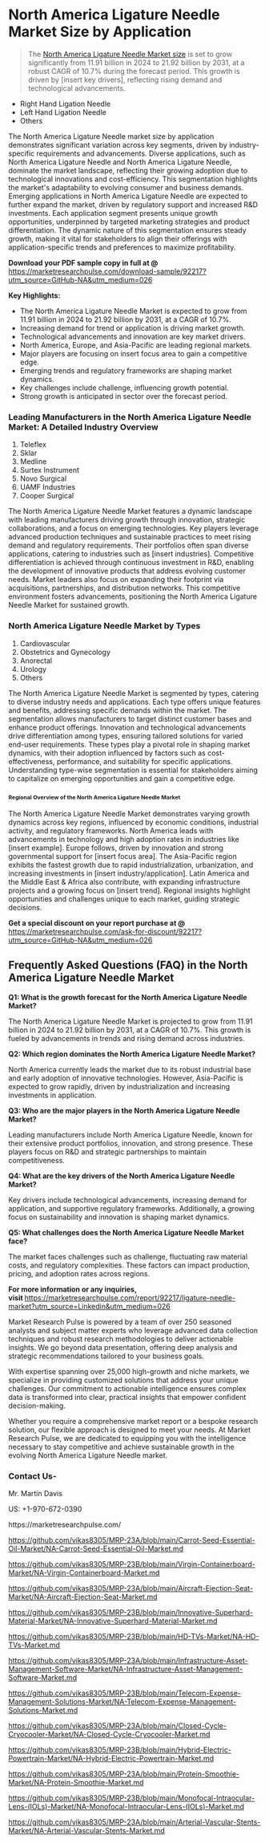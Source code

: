 <h1>North America Ligature Needle Market&nbsp;Size by Application</h1><blockquote><p>The <a href="https://marketresearchpulse.com/download-sample/92217?utm_source=GitHub-NA&amp;utm_medium=026">North America Ligature Needle Market size</a> is set to grow significantly from 11.91 billion in 2024 to 21.92 billion by 2031, at a robust CAGR of 10.7% during the forecast period. This growth is driven by [insert key drivers], reflecting rising demand and technological advancements.</p></blockquote><ul><li>Right Hand Ligation Needle<li> Left Hand Ligation Needle<li> Others</li></ul><p>The North America Ligature Needle market size by application demonstrates significant variation across key segments, driven by industry-specific requirements and advancements. Diverse applications, such as North America Ligature Needle and North America Ligature Needle, dominate the market landscape, reflecting their growing adoption due to technological innovations and cost-efficiency. This segmentation highlights the market's adaptability to evolving consumer and business demands. Emerging applications in North America Ligature Needle are expected to further expand the market, driven by regulatory support and increased R&D investments. Each application segment presents unique growth opportunities, underpinned by targeted marketing strategies and product differentiation. The dynamic nature of this segmentation ensures steady growth, making it vital for stakeholders to align their offerings with application-specific trends and preferences to maximize profitability.</p><p><strong>Download your PDF sample copy in full at @ </strong><a href="https://marketresearchpulse.com/download-sample/92217?utm_source=GitHub-NA&amp;utm_medium=026">https://marketresearchpulse.com/download-sample/92217?utm_source=GitHub-NA&amp;utm_medium=026</a></p><p><strong>Key Highlights: </strong></p><ul><li>The North America Ligature Needle Market is expected to grow from 11.91 billion in 2024 to 21.92 billion by 2031, at a CAGR of 10.7%.</li><li>Increasing demand for trend or application is driving market growth.</li><li>Technological advancements and innovation are key market drivers.</li><li>North America, Europe, and Asia-Pacific are leading regional markets.</li><li>Major players are focusing on insert focus area to gain a competitive edge.</li><li>Emerging trends and regulatory frameworks are shaping market dynamics.</li><li>Key challenges include challenge, influencing growth potential.</li><li>Strong growth is anticipated in sector over the forecast period.</li></ul><h3>Leading Manufacturers in the North America Ligature Needle Market: A Detailed Industry Overview</h3><ol><li>Teleflex</li><li>Sklar</li><li>Medline</li><li>Surtex Instrument</li><li>Novo Surgical</li><li>UAMF Industries</li><li>Cooper Surgical</li></ol><div class="flex max-w-full flex-col flex-grow"><div class="min-h-8 text-message flex w-full flex-col items-end gap-2 whitespace-normal break-words [.text-message+&amp;]:mt-5" dir="auto" data-message-author-role="assistant" data-message-id="fd8432e4-4910-450d-b182-61b7bfb0a01f" data-message-model-slug="gpt-4o"><div class="flex w-full flex-col gap-1 empty:hidden first:pt-[3px]"><div class="markdown prose w-full break-words dark:prose-invert light"><p>The North America Ligature Needle Market features a dynamic landscape with leading manufacturers driving growth through innovation, strategic collaborations, and a focus on emerging technologies. Key players leverage advanced production techniques and sustainable practices to meet rising demand and regulatory requirements. Their portfolios often span diverse applications, catering to industries such as [insert industries]. Competitive differentiation is achieved through continuous investment in R&amp;D, enabling the development of innovative products that address evolving customer needs. Market leaders also focus on expanding their footprint via acquisitions, partnerships, and distribution networks. This competitive environment fosters advancements, positioning the North America Ligature Needle Market for sustained growth.</p></div></div></div></div><h3>North America Ligature Needle Market by Types</h3><ol><li>Cardiovascular<li> Obstetrics and Gynecology<li> Anorectal<li> Urology<li> Others</li></ol><div class="flex max-w-full flex-col flex-grow"><div class="min-h-8 text-message flex w-full flex-col items-end gap-2 whitespace-normal break-words [.text-message+&amp;]:mt-5" dir="auto" data-message-author-role="assistant" data-message-id="084470be-0bb7-4664-bddf-5156b4f41249" data-message-model-slug="gpt-4o-mini"><div class="flex w-full flex-col gap-1 empty:hidden first:pt-[3px]"><div class="markdown prose w-full break-words dark:prose-invert light"><p>The North America Ligature Needle Market is segmented by types, catering to diverse industry needs and applications. Each type offers unique features and benefits, addressing specific demands within the market. The segmentation allows manufacturers to target distinct customer bases and enhance product offerings. Innovation and technological advancements drive differentiation among types, ensuring tailored solutions for varied end-user requirements. These types play a pivotal role in shaping market dynamics, with their adoption influenced by factors such as cost-effectiveness, performance, and suitability for specific applications. Understanding type-wise segmentation is essential for stakeholders aiming to capitalize on emerging opportunities and gain a competitive edge.</p></div></div></div></div><h3><span style="font-size: 11px;">Regional Overview of the North America Ligature Needle Market</span></h3><div class="flex max-w-full flex-col flex-grow"><div class="min-h-8 text-message flex w-full flex-col items-end gap-2 whitespace-normal break-words [.text-message+&amp;]:mt-5" dir="auto" data-message-author-role="assistant" data-message-id="e9038762-ce64-4e30-91c9-9bd413514231" data-message-model-slug="gpt-4o-mini"><div class="flex w-full flex-col gap-1 empty:hidden first:pt-[3px]"><div class="markdown prose w-full break-words dark:prose-invert light"><p>The North America Ligature Needle Market demonstrates varying growth dynamics across key regions, influenced by economic conditions, industrial activity, and regulatory frameworks. North America leads with advancements in technology and high adoption rates in industries like [insert example]. Europe follows, driven by innovation and strong governmental support for [insert focus area]. The Asia-Pacific region exhibits the fastest growth due to rapid industrialization, urbanization, and increasing investments in [insert industry/application]. Latin America and the Middle East &amp; Africa also contribute, with expanding infrastructure projects and a growing focus on [insert trend]. Regional insights highlight opportunities and challenges unique to each market, guiding strategic decisions.</p></div></div></div></div><p><strong>Get a special discount on your report purchase at @ </strong><a href="https://marketresearchpulse.com/ask-for-discount/92217?utm_source=GitHub-NA&amp;utm_medium=026">https://marketresearchpulse.com/ask-for-discount/92217?utm_source=GitHub-NA&amp;utm_medium=026</a></p><h2>Frequently Asked Questions (FAQ) in the North America Ligature Needle Market</h2><p><strong>Q1: What is the growth forecast for the North America Ligature Needle Market?</strong></p><p>The North America Ligature Needle Market is projected to grow from 11.91 billion in 2024 to 21.92 billion by 2031, at a CAGR of 10.7%. This growth is fueled by advancements in trends and rising demand across industries.</p><p><strong>Q2: Which region dominates the North America Ligature Needle Market?</strong></p><p>North America currently leads the market due to its robust industrial base and early adoption of innovative technologies. However, Asia-Pacific is expected to grow rapidly, driven by industrialization and increasing investments in application.</p><p><strong>Q3: Who are the major players in the North America Ligature Needle Market?</strong></p><p>Leading manufacturers include North America Ligature Needle, known for their extensive product portfolios, innovation, and strong presence. These players focus on R&amp;D and strategic partnerships to maintain competitiveness.</p><p><strong>Q4: What are the key drivers of the North America Ligature Needle Market?</strong></p><p>Key drivers include technological advancements, increasing demand for application, and supportive regulatory frameworks. Additionally, a growing focus on sustainability and innovation is shaping market dynamics.</p><p><strong>Q5: What challenges does the North America Ligature Needle Market face?</strong></p><p>The market faces challenges such as challenge, fluctuating raw material costs, and regulatory complexities. These factors can impact production, pricing, and adoption rates across regions.</p><p><strong>For more information or any inquiries, visit&nbsp;</strong><a href="https://marketresearchpulse.com/report/92217/ligature-needle-market?utm_source=Linkedin&utm_medium=026">https://marketresearchpulse.com/report/92217/ligature-needle-market?utm_source=Linkedin&utm_medium=026</a></p><p>Market Research Pulse is powered by a team of over 250 seasoned analysts and subject matter experts who leverage advanced data collection techniques and robust research methodologies to deliver actionable insights. We go beyond data presentation, offering deep analysis and strategic recommendations tailored to your business goals.</p><p>With expertise spanning over 25,000 high-growth and niche markets, we specialize in providing customized solutions that address your unique challenges. Our commitment to actionable intelligence ensures complex data is transformed into clear, practical insights that empower confident decision-making.</p><p>Whether you require a comprehensive market report or a bespoke research solution, our flexible approach is designed to meet your needs. At Market Research Pulse, we are dedicated to equipping you with the intelligence necessary to stay competitive and achieve sustainable growth in the evolving North America Ligature Needle market.</p><h3><strong>Contact Us-</strong></h3><p>Mr. Martin Davis</p><p>US: +1-970-672-0390</p><p>https://marketresearchpulse.com/</p><p><a href="https://github.com/vikas8305/MRP-23A/blob/main/Carrot-Seed-Essential-Oil-Market/NA-Carrot-Seed-Essential-Oil-Market.md">https://github.com/vikas8305/MRP-23A/blob/main/Carrot-Seed-Essential-Oil-Market/NA-Carrot-Seed-Essential-Oil-Market.md</a></p><p><a href="https://github.com/vikas8305/MRP-23B/blob/main/Virgin-Containerboard-Market/NA-Virgin-Containerboard-Market.md">https://github.com/vikas8305/MRP-23B/blob/main/Virgin-Containerboard-Market/NA-Virgin-Containerboard-Market.md</a></p><p><a href="https://github.com/vikas8305/MRP-23A/blob/main/Aircraft-Ejection-Seat-Market/NA-Aircraft-Ejection-Seat-Market.md">https://github.com/vikas8305/MRP-23A/blob/main/Aircraft-Ejection-Seat-Market/NA-Aircraft-Ejection-Seat-Market.md</a></p><p><a href="https://github.com/vikas8305/MRP-23B/blob/main/Innovative-Superhard-Material-Market/NA-Innovative-Superhard-Material-Market.md">https://github.com/vikas8305/MRP-23B/blob/main/Innovative-Superhard-Material-Market/NA-Innovative-Superhard-Material-Market.md</a></p><p><a href="https://github.com/vikas8305/MRP-23B/blob/main/HD-TVs-Market/NA-HD-TVs-Market.md">https://github.com/vikas8305/MRP-23B/blob/main/HD-TVs-Market/NA-HD-TVs-Market.md</a></p><p><a href="https://github.com/vikas8305/MRP-23A/blob/main/Infrastructure-Asset-Management-Software-Market/NA-Infrastructure-Asset-Management-Software-Market.md">https://github.com/vikas8305/MRP-23A/blob/main/Infrastructure-Asset-Management-Software-Market/NA-Infrastructure-Asset-Management-Software-Market.md</a></p><p><a href="https://github.com/vikas8305/MRP-23B/blob/main/Telecom-Expense-Management-Solutions-Market/NA-Telecom-Expense-Management-Solutions-Market.md">https://github.com/vikas8305/MRP-23B/blob/main/Telecom-Expense-Management-Solutions-Market/NA-Telecom-Expense-Management-Solutions-Market.md</a></p><p><a href="https://github.com/vikas8305/MRP-23A/blob/main/Closed-Cycle-Cryocooler-Market/NA-Closed-Cycle-Cryocooler-Market.md">https://github.com/vikas8305/MRP-23A/blob/main/Closed-Cycle-Cryocooler-Market/NA-Closed-Cycle-Cryocooler-Market.md</a></p><p><a href="https://github.com/vikas8305/MRP-23B/blob/main/Hybrid-Electric-Powertrain-Market/NA-Hybrid-Electric-Powertrain-Market.md">https://github.com/vikas8305/MRP-23B/blob/main/Hybrid-Electric-Powertrain-Market/NA-Hybrid-Electric-Powertrain-Market.md</a></p><p><a href="https://github.com/vikas8305/MRP-23A/blob/main/Protein-Smoothie-Market/NA-Protein-Smoothie-Market.md">https://github.com/vikas8305/MRP-23A/blob/main/Protein-Smoothie-Market/NA-Protein-Smoothie-Market.md</a></p><p><a href="https://github.com/vikas8305/MRP-23B/blob/main/Monofocal-Intraocular-Lens-(IOLs)-Market/NA-Monofocal-Intraocular-Lens-(IOLs)-Market.md">https://github.com/vikas8305/MRP-23B/blob/main/Monofocal-Intraocular-Lens-(IOLs)-Market/NA-Monofocal-Intraocular-Lens-(IOLs)-Market.md</a></p><p><a href="https://github.com/vikas8305/MRP-23A/blob/main/Arterial-Vascular-Stents-Market/NA-Arterial-Vascular-Stents-Market.md">https://github.com/vikas8305/MRP-23A/blob/main/Arterial-Vascular-Stents-Market/NA-Arterial-Vascular-Stents-Market.md</a></p>
